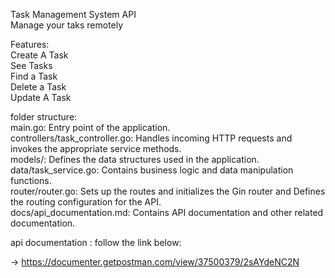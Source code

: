 Task Management System API <br/>
Manage your taks remotely<br/>


Features:<br/>
Create A Task<br/>
See Tasks<br/>
Find a Task <br/>
Delete a Task <br/>
Update A Task

folder structure:<br/>
main.go: Entry point of the application.<br/>
controllers/task_controller.go: Handles incoming HTTP requests and invokes the appropriate service methods.<br/>
models/: Defines the data structures used in the application.<br/>
data/task_service.go: Contains business logic and data manipulation functions.<br/>
router/router.go: Sets up the routes and initializes the Gin router and Defines the routing configuration for the API.<br/>
docs/api_documentation.md: Contains API documentation and other related documentation.


api documentation : follow the link below:

-> https://documenter.getpostman.com/view/37500379/2sAYdeNC2N
